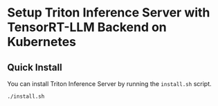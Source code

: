 # Setup Triton Inference Server with TensorRT-LLM Backend on Kubernetes

## Quick Install
You can install Triton Inference Server by running the `install.sh` script.
```bash
./install.sh
```